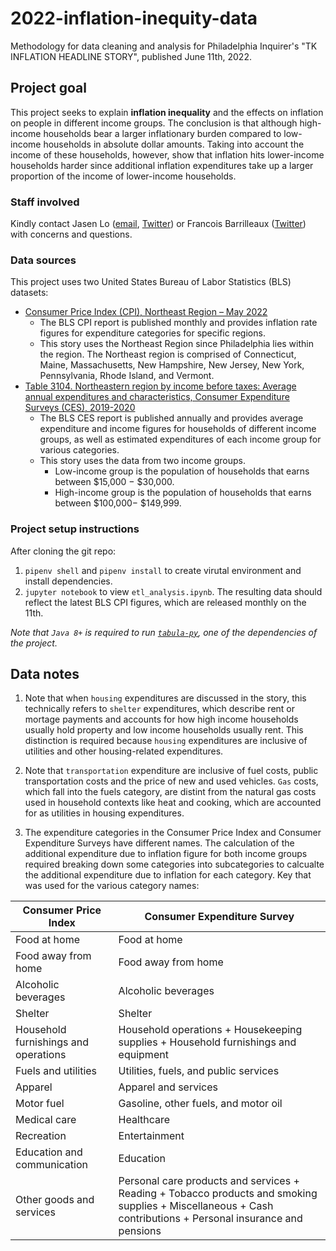 # 2022-inflation-inequity-data

Methodology for data cleaning and analysis for Philadelphia Inquirer's "TK INFLATION HEADLINE STORY", published June 11th, 2022.

## Project goal

This project seeks to explain **inflation inequality** and the effects on inflation on people in different income groups. The conclusion is that although high-income households bear a larger inflationary burden compared to low-income households in absolute dollar amounts. Taking into account the income of these households, however, show that inflation hits lower-income households harder since additional inflation expenditures take up a larger proportion of the income of lower-income households.

### Staff involved

Kindly contact Jasen Lo ([email](jlo@inquirer.com), [Twitter](https://twitter.com/jasenlo123)) or Francois Barrilleaux ([Twitter](https://twitter.com/FrenchwaEB)) with concerns and questions. 

### Data sources

This project uses two United States Bureau of Labor Statistics (BLS) datasets:
- [Consumer Price Index (CPI), Northeast Region – May 2022](https://www.bls.gov/regions/mid-atlantic/news-release/consumerpriceindex_northeast.htm)
    - The BLS CPI report is published monthly and provides inflation rate figures for expenditure categories for specific regions. 
    - This story uses the Northeast Region since Philadelphia lies within the region. The Northeast region is comprised of Connecticut, Maine, Massachusetts, New Hampshire, New Jersey, New York, Pennsylvania, Rhode Island, and Vermont.
- [Table 3104. Northeastern region by income before taxes: Average annual expenditures and characteristics, Consumer Expenditure Surveys (CES), 2019-2020](https://www.bls.gov/cex/tables/cross-tab/mean/cu-region-by-income-northeast-2020.pdf)
    - The BLS CES report is published annually and provides average expenditure and income figures for households of different income groups, as well as estimated expenditures of each income group for various categories.
    - This story uses the data from two income groups.
      - Low-income group is the population of households that earns between $15,000 − $30,000.
      - High-income group is the population of households that earns between $100,000− $149,999.   

### Project setup instructions

After cloning the git repo:

1. `pipenv shell` and `pipenv install` to create virutal environment and install dependencies.
2. `jupyter notebook` to view `etl_analysis.ipynb`. The resulting data should reflect the latest BLS CPI figures, which are released monthly on the 11th.

*Note that `Java 8+` is required to run [`tabula-py`](https://tabula-py.readthedocs.io/en/latest/getting_started.html#requirements), one of the dependencies of the project.*

## Data notes

1. Note that when `housing` expenditures are discussed in the story, this technically refers to `shelter` expenditures, which describe rent or mortage payments and accounts for how high income households usually hold property and low income households usually rent. This distinction is required because `housing` expenditures are inclusive of utilities and other housing-related expenditures. 

2. Note that `transportation` expenditure are inclusive of fuel costs, public transportation costs and the price of new and used vehicles. `Gas` costs, which fall into the fuels category, are distint from the natural gas costs used in household contexts like heat and cooking, which are accounted for as utilities in housing expenditures.

3. The expenditure categories in the Consumer Price Index and Consumer Expenditure Surveys have different names. The calculation of the additional expenditure due to inflation figure for both income groups required breaking down some categories into subcategories to calcualte the additional expenditure due to inflation for each category. Key that was used for the various category names:

| Consumer Price Index      | Consumer Expenditure Survey |
| ----------- | ----------- |
| Food at home      | Food at home       |
| Food away from home	   | Food away from home	        |
| Alcoholic beverages     | Alcoholic beverages       |
| Shelter	   | Shelter	        |
| Household furnishings and operations      | Household operations + Housekeeping supplies +  Household furnishings and equipment       |
| Fuels and utilities	   | Utilities, fuels, and public services	        |
| Apparel      | Apparel and services       |
| Motor fuel   | Gasoline, other fuels, and motor oil	        |
| Medical care	   | Healthcare	        |
| Recreation	   | Entertainment	        |
| Education and communication	   | Education	        |
| Other goods and services	   | Personal care products and services + Reading + Tobacco products and smoking supplies + Miscellaneous + Cash contributions + Personal insurance and pensions	        |

